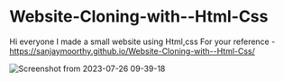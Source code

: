 # Website-Cloning-with--Html-Css

Hi everyone I made a small website using Html,css
For your reference - https://sanjaymoorthy.github.io/Website-Cloning-with--Html-Css/

![Screenshot from 2023-07-26 09-39-18](https://github.com/sanjayMoorthy/Website-Cloning-with--Html-Css/assets/113750029/9ee586dc-aeed-4c62-b9c5-64d35b2b17b1)

